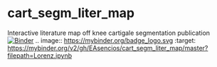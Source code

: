 # cart_segm_liter_map
Interactive literature map off knee cartigale segmentation publication
[![Binder](https://mybinder.org/badge_logo.svg)](https://mybinder.org/v2/gh/EAsencios/cart_segm_liter_map/master?filepath=Lorenz.ipynb)
.. image:: https://mybinder.org/badge_logo.svg
 :target: https://mybinder.org/v2/gh/EAsencios/cart_segm_liter_map/master?filepath=Lorenz.ipynb
